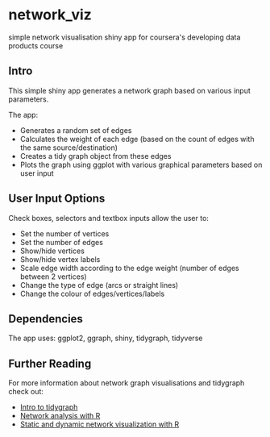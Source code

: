 # network_viz
simple network visualisation shiny app for coursera's developing data products course

## Intro

This simple shiny app generates a network graph based on various input parameters.

The app:   

* Generates a random set of edges      
* Calculates the weight of each edge (based on the count of edges with the same source/destination)   
* Creates a tidy graph object from these edges    
* Plots the graph using ggplot with various graphical parameters based on user input   

## User Input Options

Check boxes, selectors and textbox inputs allow the user to:      

* Set the number of vertices
* Set the number of edges 
* Show/hide vertices
* Show/hide vertex labels
* Scale edge width according to the edge weight (number of edges between 2 vertices)
* Change the type of edge (arcs or straight lines)
* Change the colour of edges/vertices/labels

## Dependencies

The app uses: ggplot2, ggraph, shiny, tidygraph, tidyverse  

## Further Reading

For more information about network graph visualisations and tidygraph check out:

* [Intro to tidygraph](https://www.data-imaginist.com/2017/introducing-tidygraph/)   
* [Network analysis with R](https://www.jessesadler.com/post/network-analysis-with-r/)   
* [Static and dynamic network visualization with R](http://kateto.net/network-visualization)   



